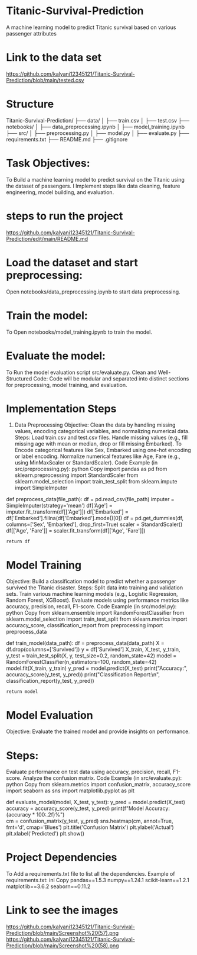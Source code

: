 # Titanic-Survival-Prediction
A machine learning model to predict Titanic survival based on various passenger attributes

# Link to the data set

https://github.com/kalyani12345121/Titanic-Survival-Prediction/blob/main/tested.csv

# Structure
Titanic-Survival-Prediction/
├── data/
│   ├── train.csv
│   ├── test.csv
├── notebooks/
│   ├── data_preprocessing.ipynb
│   ├── model_training.ipynb
├── src/
│   ├── preprocessing.py
│   ├── model.py
│   ├── evaluate.py
├── requirements.txt
├── README.md
├── .gitignore

# Task Objectives:
To Build a machine learning model to predict survival on the Titanic using the dataset of passengers.
I Implement steps like data cleaning, feature engineering, model building, and evaluation.

# steps to run the project
https://github.com/kalyani12345121/Titanic-Survival-Prediction/edit/main/README.md

# Load the dataset and start preprocessing:
Open notebooks/data_preprocessing.ipynb to start data preprocessing.
# Train the model:
 To Open notebooks/model_training.ipynb to train the model.
# Evaluate the model:
To Run the model evaluation script src/evaluate.py.
Clean and Well-Structured Code:
Code will be modular and separated into distinct sections for preprocessing, model training, and evaluation.

# Implementation Steps
1. Data Preprocessing
Objective: Clean the data by handling missing values, encoding categorical variables, and normalizing numerical data.
Steps:
Load train.csv and test.csv files.
Handle missing values (e.g., fill missing age with mean or median, drop or fill missing Embarked).
To Encode categorical features like Sex, Embarked using one-hot encoding or label encoding.
Normalize numerical features like Age, Fare (e.g., using MinMaxScaler or StandardScaler).
Code Example (in src/preprocessing.py):
python
Copy
import pandas as pd
from sklearn.preprocessing import StandardScaler
from sklearn.model_selection import train_test_split
from sklearn.impute import SimpleImputer

def preprocess_data(file_path):
    df = pd.read_csv(file_path)
    imputer = SimpleImputer(strategy='mean')
    df['Age'] = imputer.fit_transform(df[['Age']])
    df['Embarked'] = df['Embarked'].fillna(df['Embarked'].mode()[0])
      df = pd.get_dummies(df, columns=['Sex', 'Embarked'], drop_first=True)
          scaler = StandardScaler()
    df[['Age', 'Fare']] = scaler.fit_transform(df[['Age', 'Fare']])
    
    return df
    
# Model Training
Objective: Build a classification model to predict whether a passenger survived the Titanic disaster.
Steps:
Split data into training and validation sets.
Train various machine learning models (e.g., Logistic Regression, Random Forest, XGBoost).
Evaluate models using performance metrics like accuracy, precision, recall, F1-score.
Code Example (in src/model.py):
python
Copy
from sklearn.ensemble import RandomForestClassifier
from sklearn.model_selection import train_test_split
from sklearn.metrics import accuracy_score, classification_report
from preprocessing import preprocess_data

def train_model(data_path):
    df = preprocess_data(data_path)
    X = df.drop(columns=['Survived'])
    y = df['Survived']
      X_train, X_test, y_train, y_test = train_test_split(X, y, test_size=0.2, random_state=42)
       model = RandomForestClassifier(n_estimators=100, random_state=42)
    model.fit(X_train, y_train)
        y_pred = model.predict(X_test)
           print("Accuracy:", accuracy_score(y_test, y_pred))
    print("Classification Report:\n", classification_report(y_test, y_pred))
    
    return model

# Model Evaluation
Objective: Evaluate the trained model and provide insights on performance.
# Steps:
Evaluate performance on test data using accuracy, precision, recall, F1-score.
Analyze the confusion matrix.
Code Example (in src/evaluate.py):
python
Copy
from sklearn.metrics import confusion_matrix, accuracy_score
import seaborn as sns
import matplotlib.pyplot as plt

def evaluate_model(model, X_test, y_test):
    y_pred = model.predict(X_test)
    accuracy = accuracy_score(y_test, y_pred)
    print(f"Model Accuracy: {accuracy * 100:.2f}%")  
    cm = confusion_matrix(y_test, y_pred)
    sns.heatmap(cm, annot=True, fmt='d', cmap='Blues')
    plt.title('Confusion Matrix')
    plt.ylabel('Actual')
    plt.xlabel('Predicted')
    plt.show()
# Project Dependencies
To Add a requirements.txt file to list all the dependencies.
Example of requirements.txt:
ini
Copy
pandas==1.5.3
numpy==1.24.1
scikit-learn==1.2.1
matplotlib==3.6.2
seaborn==0.11.2

# Link to see the images

https://github.com/kalyani12345121/Titanic-Survival-Prediction/blob/main/Screenshot%20(57).png
https://github.com/kalyani12345121/Titanic-Survival-Prediction/blob/main/Screenshot%20(58).png
